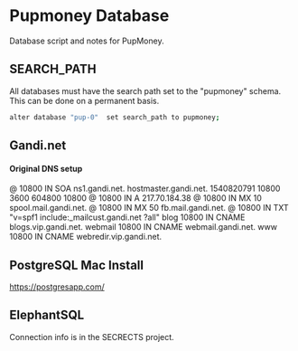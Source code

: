# Pupmoney Database
Database script and notes for PupMoney.


## SEARCH_PATH
All databases must have the search path set to the "pupmoney" schema. This can be done on a permanent basis.
```bash
alter database "pup-0"  set search_path to pupmoney;
```


## Gandi.net

#### Original DNS setup

@ 10800 IN SOA ns1.gandi.net. hostmaster.gandi.net. 1540820791 10800 3600 604800 10800
@ 10800 IN A 217.70.184.38
@ 10800 IN MX 10 spool.mail.gandi.net.
@ 10800 IN MX 50 fb.mail.gandi.net.
@ 10800 IN TXT "v=spf1 include:_mailcust.gandi.net ?all"
blog 10800 IN CNAME blogs.vip.gandi.net.
webmail 10800 IN CNAME webmail.gandi.net.
www 10800 IN CNAME webredir.vip.gandi.net.


## PostgreSQL Mac Install
https://postgresapp.com/


## ElephantSQL
Connection info is in the SECRECTS project.